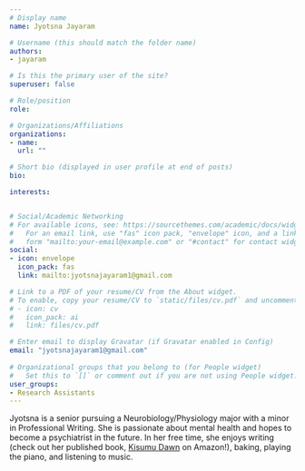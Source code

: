 ```yaml
---
# Display name
name: Jyotsna Jayaram

# Username (this should match the folder name)
authors:
- jayaram

# Is this the primary user of the site?
superuser: false

# Role/position
role:

# Organizations/Affiliations
organizations:
- name: 
  url: ""

# Short bio (displayed in user profile at end of posts)
bio:

interests:


# Social/Academic Networking
# For available icons, see: https://sourcethemes.com/academic/docs/widgets/#icons
#   For an email link, use "fas" icon pack, "envelope" icon, and a link in the
#   form "mailto:your-email@example.com" or "#contact" for contact widget.
social:
- icon: envelope
  icon_pack: fas
  link: mailto:jyotsnajayaram1@gmail.com

# Link to a PDF of your resume/CV from the About widget.
# To enable, copy your resume/CV to `static/files/cv.pdf` and uncomment the lines below.  
# - icon: cv
#   icon_pack: ai
#   link: files/cv.pdf

# Enter email to display Gravatar (if Gravatar enabled in Config)
email: "jyotsnajayaram1@gmail.com"
  
# Organizational groups that you belong to (for People widget)
#   Set this to `[]` or comment out if you are not using People widget.  
user_groups:
- Research Assistants
---
```

Jyotsna is a senior pursuing a Neurobiology/Physiology major with a minor in Professional Writing. She is passionate about mental health and hopes to become a psychiatrist in the future. In her free time, she enjoys writing (check out her published book, [Kisumu Dawn](https://smile.amazon.com/Kisumu-Dawn-Jyotsna-Jayaram/dp/1983784680/) on Amazon!), baking, playing the piano, and listening to music.
